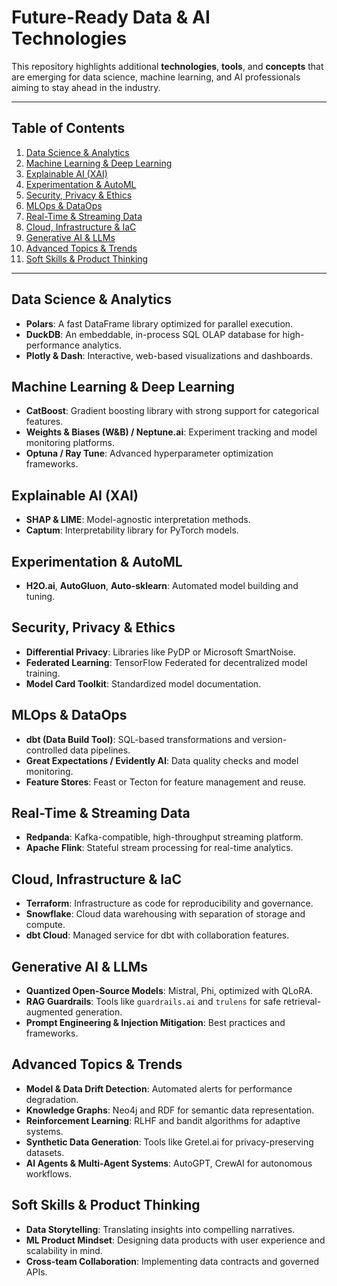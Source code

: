 # Future-Ready Data & AI Technologies

This repository highlights additional **technologies**, **tools**, and **concepts** that are emerging for data science, machine learning, and AI professionals aiming to stay ahead in the industry.

---

## Table of Contents

1. [Data Science & Analytics](#data-science--analytics)
2. [Machine Learning & Deep Learning](#machine-learning--deep-learning)
3. [Explainable AI (XAI)](#explainable-ai-xai)
4. [Experimentation & AutoML](#experimentation--automl)
5. [Security, Privacy & Ethics](#security-privacy--ethics)
6. [MLOps & DataOps](#mlops--dataops)
7. [Real-Time & Streaming Data](#real-time--streaming-data)
8. [Cloud, Infrastructure & IaC](#cloud-infrastructure--iac)
9. [Generative AI & LLMs](#generative-ai--llms)
10. [Advanced Topics & Trends](#advanced-topics--trends)
11. [Soft Skills & Product Thinking](#soft-skills--product-thinking)

---

## Data Science & Analytics

- **Polars**: A fast DataFrame library optimized for parallel execution.
- **DuckDB**: An embeddable, in-process SQL OLAP database for high-performance analytics.
- **Plotly & Dash**: Interactive, web-based visualizations and dashboards.

## Machine Learning & Deep Learning

- **CatBoost**: Gradient boosting library with strong support for categorical features.
- **Weights & Biases (W&B) / Neptune.ai**: Experiment tracking and model monitoring platforms.
- **Optuna / Ray Tune**: Advanced hyperparameter optimization frameworks.

## Explainable AI (XAI)

- **SHAP & LIME**: Model-agnostic interpretation methods.
- **Captum**: Interpretability library for PyTorch models.

## Experimentation & AutoML

- **H2O.ai**, **AutoGluon**, **Auto-sklearn**: Automated model building and tuning.

## Security, Privacy & Ethics

- **Differential Privacy**: Libraries like PyDP or Microsoft SmartNoise.
- **Federated Learning**: TensorFlow Federated for decentralized model training.
- **Model Card Toolkit**: Standardized model documentation.

## MLOps & DataOps

- **dbt (Data Build Tool)**: SQL-based transformations and version-controlled data pipelines.
- **Great Expectations / Evidently AI**: Data quality checks and model monitoring.
- **Feature Stores**: Feast or Tecton for feature management and reuse.

## Real-Time & Streaming Data

- **Redpanda**: Kafka-compatible, high-throughput streaming platform.
- **Apache Flink**: Stateful stream processing for real-time analytics.

## Cloud, Infrastructure & IaC

- **Terraform**: Infrastructure as code for reproducibility and governance.
- **Snowflake**: Cloud data warehousing with separation of storage and compute.
- **dbt Cloud**: Managed service for dbt with collaboration features.

## Generative AI & LLMs

- **Quantized Open-Source Models**: Mistral, Phi, optimized with QLoRA.
- **RAG Guardrails**: Tools like `guardrails.ai` and `trulens` for safe retrieval-augmented generation.
- **Prompt Engineering & Injection Mitigation**: Best practices and frameworks.

## Advanced Topics & Trends

- **Model & Data Drift Detection**: Automated alerts for performance degradation.
- **Knowledge Graphs**: Neo4j and RDF for semantic data representation.
- **Reinforcement Learning**: RLHF and bandit algorithms for adaptive systems.
- **Synthetic Data Generation**: Tools like Gretel.ai for privacy-preserving datasets.
- **AI Agents & Multi-Agent Systems**: AutoGPT, CrewAI for autonomous workflows.

## Soft Skills & Product Thinking

- **Data Storytelling**: Translating insights into compelling narratives.
- **ML Product Mindset**: Designing data products with user experience and scalability in mind.
- **Cross-team Collaboration**: Implementing data contracts and governed APIs.
